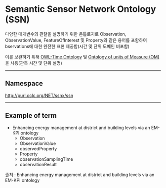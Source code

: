 # Semantic Sensor Network Ontology (SSN)

다양한 매개변수의 관찰을 설명하기 위한 온톨로지로  Observation, ObservationValue, FeatureOfInterest 및 Property와 같은 용어를 포함하여 bservations에 대한 완전한 표현 제공함(시간 및 단위 도메인 비포함)

이를 보완하기 위해 [OWL-Time Ontology](OWL-Time_Ontology.md) 및 [Ontology of units of Measure (OM)](Ontology_of_units_of_Measure_(OM).md)을 사용(관측 시간 및 단위 설명)

---
## Namespace

http://purl.oclc.org/NET/ssnx/ssn

---

## Example of term

- Enhancing energy management at district and building levels via an EM-KPI ontology
	- Observation
	- ObservationValue
	- observedProperty
	- Property
	- observationSamplingTime
	- observationResult


출처 :  Enhancing energy management at district and building levels via an EM-KPI ontology

